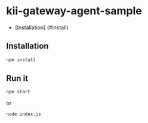 # kii-gateway-agent-sample

* [Installation] (#install)

<a name="install"></a>
## Installation
```sh
npm install
```

<a name="start"></a>
## Run it
```sh
npm start
```

or

```sh
node index.js
```
